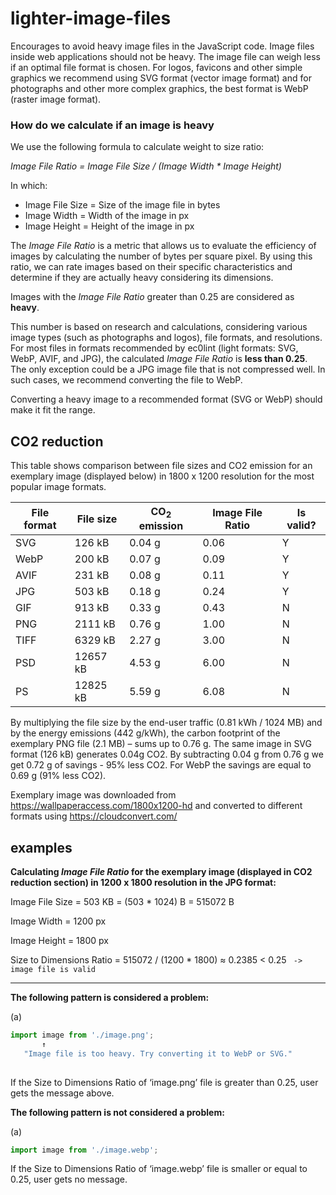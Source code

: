 # lighter-image-files 
Encourages to avoid heavy image files in the JavaScript code. 
Image files inside web applications should not be heavy. The image file can weigh less if an optimal file format is chosen. For logos, favicons and other simple graphics we recommend using SVG format (vector image format) and for photographs and other more complex graphics, the best format is WebP (raster image format). 
 
### How do we calculate if an image is heavy

We use the following formula to calculate weight to size ratio:

_Image File Ratio = Image File Size / (Image Width * Image Height)_
 
In which: 
- Image File Size = Size of the image file in bytes 
- Image Width = Width of the image in px 
- Image Height = Height of the image in px 
 
The _Image File Ratio_ is a metric that allows us to evaluate the efficiency of images by calculating the number of bytes per square pixel. By using this ratio, we can rate images based on their specific characteristics and determine if they are actually heavy considering its dimensions. 

Images with the _Image File Ratio_ greater than 0.25 are considered as __heavy__.

This number is based on research and calculations, considering various image types (such as photographs and logos), file formats, and resolutions. For most files in formats recommended by ec0lint (light formats: SVG, WebP, AVIF, and JPG), the calculated _Image File Ratio_ is __less than 0.25__. The only exception could be a JPG image file that is not compressed well. In such cases, we recommend converting the file to WebP. 
 
Converting a heavy image to a recommended format (SVG or WebP) should make it fit the range. 

## CO2 reduction 

This table shows comparison between file sizes and CO2 emission for an exemplary image (displayed below) in 1800 x 1200 resolution for the most popular image formats. 

| File format | File size | CO<sub>2</sub> emission | Image File Ratio | Is valid? |
| ------------|-----------|-------------------------|------------------|-----------|
| SVG         | 126 kB    | 0.04 g                  | 0.06             | Y         |
| WebP        | 200 kB    | 0.07 g                  | 0.09             | Y         |
| AVIF        | 231 kB    | 0.08 g                  | 0.11             | Y         |
| JPG         | 503 kB    | 0.18 g                  | 0.24             | Y         |
| GIF         | 913 kB    | 0.33 g                  | 0.43             | N         |
| PNG         | 2111 kB   | 0.76 g                  | 1.00             | N         |
| TIFF        | 6329 kB   | 2.27 g                  | 3.00             | N         |
| PSD         | 12657 kB  | 4.53 g                  | 6.00             | N         |
| PS          | 12825 kB  | 5.59 g                  | 6.08             | N         |

  
By multiplying the file size by the end-user traffic (0.81 kWh / 1024 MB) and by the energy emissions (442 g/kWh), the carbon footprint of the exemplary PNG file (2.1 MB) – sums up to 0.76 g. The same image in SVG format (126 kB) generates 0.04g CO2. By subtracting 0.04 g from 0.76 g we get 0.72 g of savings - 95% less CO2. For WebP the savings are equal to 0.69 g (91% less CO2). 

Exemplary image was downloaded from https://wallpaperaccess.com/1800x1200-hd and converted to different formats using https://cloudconvert.com/ 
 
## examples 

__Calculating _Image File Ratio_ for the exemplary image (displayed in CO2 reduction section) in 1200 x 1800 resolution in the JPG format:__

Image File Size = 503 KB = (503 * 1024) B = 515072 B

Image Width = 1200 px

Image Height = 1800 px 

Size to Dimensions Ratio = 515072 / (1200 * 1800) ≈ 0.2385   < 0.25        `` -> image file is valid``

--------------------------------------------
 
__The following pattern is considered a problem:__

(a) 

```js
import image from './image.png'; 
       ↑        
   "Image file is too heavy. Try converting it to WebP or SVG."
   
```
     
If the Size to Dimensions Ratio of ‘image.png’ file is greater than 0.25, user gets the message above. 



__The following pattern is not considered a problem:__

(a)
```js
import image from './image.webp';
```
If the Size to Dimensions Ratio of ‘image.webp’ file is smaller or equal to 0.25, user gets no message. 
